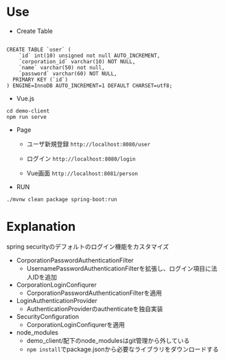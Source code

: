 
# Use
-  Create Table

```

CREATE TABLE `user` (
    `id` int(10) unsigned not null AUTO_INCREMENT,
    `corporation_id` varchar(10) NOT NULL,
    `name` varchar(50) not null,
    `password` varchar(60) NOT NULL,
  PRIMARY KEY (`id`)
) ENGINE=InnoDB AUTO_INCREMENT=1 DEFAULT CHARSET=utf8;
```

- Vue.js

```
cd demo-client
npm run serve
```

- Page
    - ユーザ新規登録
        `http://localhost:8080/user`

    - ログイン
        `http://localhost:8080/login`

    - Vue画面
        `http://localhost:8081/person`


- RUN

```
./mvnw clean package spring-boot:run
```

# Explanation
spring securityのデフォルトのログイン機能をカスタマイズ
- CorporationPasswordAuthenticationFilter
    - UsernamePasswordAuthenticationFilterを拡張し、ログイン項目に法人IDを追加
- CorporationLoginConfiqurer
    - CorporationPasswordAuthenticationFilterを適用
- LoginAuthenticationProvider
    - AuthenticationProviderのauthenticateを独自実装
- SecurityConfiguration
    - CorporationLoginConfiqurerを適用
- node_modules
     - demo_client/配下のnode_modulesはgit管理から外している
     - `npm install`でpackage.jsonから必要なライブラリをダウンロードする
